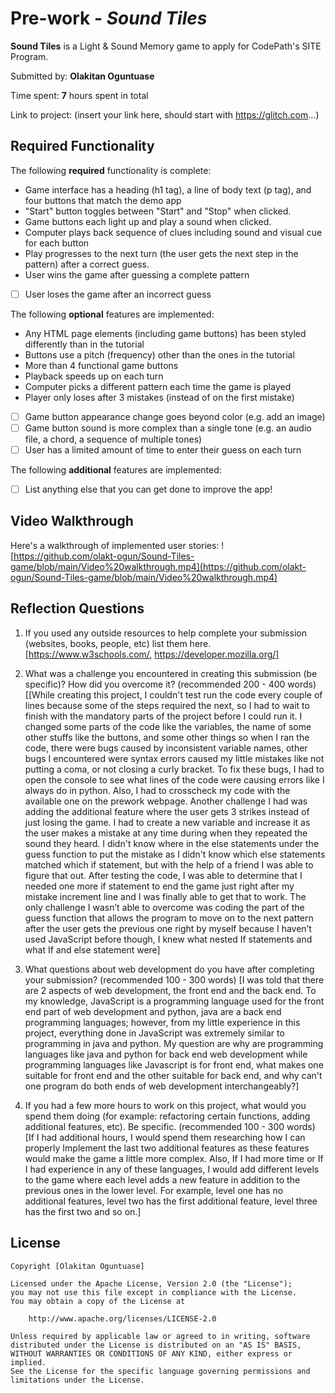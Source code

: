 # Pre-work - *Sound Tiles*

**Sound Tiles** is a Light & Sound Memory game to apply for CodePath's SITE Program. 

Submitted by: **Olakitan Oguntuase**

Time spent: **7** hours spent in total

Link to project: (insert your link here, should start with https://glitch.com...)

## Required Functionality

The following **required** functionality is complete:

*  Game interface has a heading (h1 tag), a line of body text (p tag), and four buttons that match the demo app
*  "Start" button toggles between "Start" and "Stop" when clicked. 
*  Game buttons each light up and play a sound when clicked. 
*  Computer plays back sequence of clues including sound and visual cue for each button
*  Play progresses to the next turn (the user gets the next step in the pattern) after a correct guess. 
*  User wins the game after guessing a complete pattern
* [ ] User loses the game after an incorrect guess

The following **optional** features are implemented:

*  Any HTML page elements (including game buttons) has been styled differently than in the tutorial
*  Buttons use a pitch (frequency) other than the ones in the tutorial
*  More than 4 functional game buttons
*  Playback speeds up on each turn
*  Computer picks a different pattern each time the game is played
*  Player only loses after 3 mistakes (instead of on the first mistake)
* [ ] Game button appearance change goes beyond color (e.g. add an image)
* [ ] Game button sound is more complex than a single tone (e.g. an audio file, a chord, a sequence of multiple tones)
* [ ] User has a limited amount of time to enter their guess on each turn

The following **additional** features are implemented:

- [ ] List anything else that you can get done to improve the app!

## Video Walkthrough

Here's a walkthrough of implemented user stories:
![https://github.com/olakt-ogun/Sound-Tiles-game/blob/main/Video%20walkthrough.mp4](https://github.com/olakt-ogun/Sound-Tiles-game/blob/main/Video%20walkthrough.mp4)


## Reflection Questions
1. If you used any outside resources to help complete your submission (websites, books, people, etc) list them here. 
[https://www.w3schools.com/, https://developer.mozilla.org/]

2. What was a challenge you encountered in creating this submission (be specific)? How did you overcome it? (recommended 200 - 400 words) 
[[While creating this project, I couldn't test run the code every couple of lines  because some of  the steps required the next, so I had to wait to finish with the mandatory parts of the project before I could run it. I changed some parts of the code like the variables, the name of some other stuffs like the buttons, and some other things so when I ran the code, there were bugs caused by inconsistent variable names, other bugs I encountered were syntax errors caused my little mistakes like not putting a coma, or not closing a curly bracket. To fix these bugs, I had to open the console to see what lines of the code were causing errors like I always do in python. Also, I had to crosscheck my code with the available one on the prework webpage. Another challenge I had was adding the additional feature where the user gets 3 strikes instead of just losing the game. I had to create a new variable and increase it as the user makes a mistake at any time during when they repeated the sound they heard. I didn't know where in the else statements under the guess function to put the mistake as I didn't know which else statements matched which if statement, but with the help of a friend I was able to figure that out. After testing the code, I was able to determine that I needed one more if statement to end the game just right after my mistake increment line and I was finally able to get that to work. The only challenge I wasn’t able to overcome was coding the part of the guess function that allows the program to move on to the next pattern after the user gets the previous one right by myself because I haven’t used JavaScript before though, I knew what nested If statements and what If and else statement were]

3. What questions about web development do you have after completing your submission? (recommended 100 - 300 words) 
[I was told that there are 2 aspects of web development, the front end and the back end. To my knowledge, JavaScript is a programming language used for the front end part of web development and python, java are a back end programming languages; however, from my little experience in this project, everything done in JavaScript was extremely similar to programming in java and python. My question are why are programming languages like java and python for back end web development while programming languages like Javascript is for front end, what makes one suitable for front end and the other suitable for back end, and why can't one program do both ends of web development interchangeably?]

4. If you had a few more hours to work on this project, what would you spend them doing (for example: refactoring certain functions, adding additional features, etc). Be specific. (recommended 100 - 300 words) 
[If I had additional hours, I would spend them researching how I can properly Implement the last two additional features as these features would make the game a little more complex. Also, If I had more time or If I had experience in any of these languages, I would add different levels to the game where each level adds a new feature in addition to the previous ones in the lower level. For example, level one has no additional features, level two has the first additional feature, level three has the first two and so on.]



## License

    Copyright [Olakitan Oguntuase]

    Licensed under the Apache License, Version 2.0 (the "License");
    you may not use this file except in compliance with the License.
    You may obtain a copy of the License at

        http://www.apache.org/licenses/LICENSE-2.0

    Unless required by applicable law or agreed to in writing, software
    distributed under the License is distributed on an "AS IS" BASIS,
    WITHOUT WARRANTIES OR CONDITIONS OF ANY KIND, either express or implied.
    See the License for the specific language governing permissions and
    limitations under the License.
